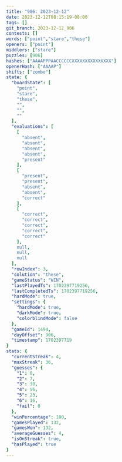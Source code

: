 ```yaml
---
title: "906: 2023-12-12"
date: 2023-12-12T08:15:19-08:00
tags: []
git_branch: 2023-12-12_906
contests: []
words: ["point","stare","these"]
openers: ["point"]
middlers: ["stare"]
puzzles: [906]
hashes: ["AAAAPPPAACCCCCCXXXXXXXXXXXXXXX"]
openerHash: ["AAAAP"]
shifts: ["zombo"]
state: {
  "boardState": [
    "point",
    "stare",
    "these",
    "",
    "",
    ""
  ],
  "evaluations": [
    [
      "absent",
      "absent",
      "absent",
      "absent",
      "present"
    ],
    [
      "present",
      "present",
      "absent",
      "absent",
      "correct"
    ],
    [
      "correct",
      "correct",
      "correct",
      "correct",
      "correct"
    ],
    null,
    null,
    null
  ],
  "rowIndex": 3,
  "solution": "these",
  "gameStatus": "WIN",
  "lastPlayedTs": 1702397719256,
  "lastCompletedTs": 1702397719256,
  "hardMode": true,
  "settings": {
    "hardMode": true,
    "darkMode": true,
    "colorblindMode": false
  },
  "gameId": 1494,
  "dayOffset": 906,
  "timestamp": 1702397719
}
stats: {
  "currentStreak": 4,
  "maxStreak": 36,
  "guesses": {
    "1": 0,
    "2": 7,
    "3": 30,
    "4": 56,
    "5": 23,
    "6": 16,
    "fail": 0
  },
  "winPercentage": 100,
  "gamesPlayed": 132,
  "gamesWon": 132,
  "averageGuesses": 4,
  "isOnStreak": true,
  "hasPlayed": true
}
---
```

<!-- more -->
